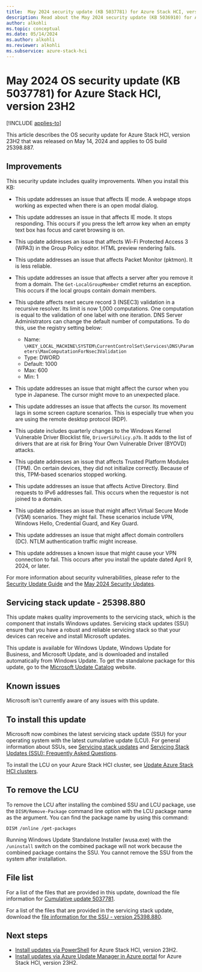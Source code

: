 ```yaml
---
title:  May 2024 security update (KB 5037781) for Azure Stack HCI, version 23H2
description: Read about the May 2024 security update (KB 5036910) for Azure Stack HCI, version 23H2.
author: alkohli
ms.topic: conceptual
ms.date: 05/14/2024
ms.author: alkohli
ms.reviewer: alkohli
ms.subservice: azure-stack-hci
---
```


# May 2024 OS security update (KB 5037781) for Azure Stack HCI, version 23H2

[!INCLUDE [applies-to](../../includes/hci-applies-to-23h2.md)]

This article describes the OS security update for Azure Stack HCI, version 23H2 that was released on May 14, 2024 and applies to OS build 25398.887.

<!--For an overview of Azure Stack HCI, version 23H2 release notes, see the [update history](https://support.microsoft.com/topic/release-notes-for-azure-stack-hci-version-23h2-018b9b10-a75b-4ad7-b9d1-7755f81e5b0b).-->

## Improvements

This security update includes quality improvements. When you install this KB:

- This update addresses an issue that affects IE mode. A webpage stops working as expected when there is an open modal dialog.

- This update addresses an issue in that affects IE mode. It stops responding. This occurs if you press the left arrow key when an empty text box has focus and caret browsing is on.

- This update addresses an issue that affects Wi-Fi Protected Access 3 (WPA3) in the Group Policy editor. HTML preview rendering fails.

- This update addresses an issue that affects Packet Monitor (pktmon). It is less reliable.

- This update addresses an issue that affects a server after you remove it from a domain. The `Get-LocalGroupMember` cmdlet returns an exception. This occurs if the local groups contain domain members.

- This update affects next secure record 3 (NSEC3) validation in a recursive resolver. Its limit is now 1,000 computations. One computation is equal to the validation of one label with one iteration. DNS Server Administrators can change the default number of computations. To do this, use the registry setting below:

    - Name: `\HKEY_LOCAL_MACHINE\SYSTEM\CurrentControlSet\Services\DNS\Parameters\MaxComputationForNsec3Validation`
    - Type: DWORD
    - Default: 1000
    - Max: 600
    - Min: 1

- This update addresses an issue that might affect the cursor when you type in Japanese. The cursor might move to an unexpected place.

- This update addresses an issue that affects the cursor. Its movement lags in some screen capture scenarios. This is especially true when you are using the remote desktop protocol (RDP).

- This update includes quarterly changes to the Windows Kernel Vulnerable Driver Blocklist file, `DriverSiPolicy.p7b`. It adds to the list of drivers that are at risk for Bring Your Own Vulnerable Driver (BYOVD) attacks.

- This update addresses an issue that affects Trusted Platform Modules (TPM). On certain devices, they did not initialize correctly. Because of this, TPM-based scenarios stopped working.

- This update addresses an issue that affects Active Directory. Bind requests to IPv6 addresses fail. This occurs when the requestor is not joined to a domain.

- This update addresses an issue that might affect Virtual Secure Mode (VSM) scenarios. They might fail. These scenarios include VPN, Windows Hello, Credential Guard, and Key Guard.

- This update addresses an issue that might affect domain controllers (DC). NTLM authentication traffic might increase.

- This update addresses a known issue that might cause your VPN connection to fail. This occurs after you install the update dated April 9, 2024, or later.

For more information about security vulnerabilities, please refer to the [Security Update Guide](https://portal.msrc.microsoft.com/security-guidance) and the [May 2024 Security Updates](https://msrc.microsoft.com/update-guide/releaseNote/2024-May).

## Servicing stack update - 25398.880

This update makes quality improvements to the servicing stack, which is the component that installs Windows updates. Servicing stack updates (SSU) ensure that you have a robust and reliable servicing stack so that your devices can receive and install Microsoft updates.

This update is available for Windows Update, Windows Update for Business, and Microsoft Update, and is downloaded and installed automatically from Windows Update. To get the standalone package for this update, go to the [Microsoft Update Catalog](https://www.catalog.update.microsoft.com/Search.aspx?q=KB5037781) website.

## Known issues

Microsoft isn't currently aware of any issues with this update.

## To install this update

Microsoft now combines the latest servicing stack update (SSU) for your operating system with the latest cumulative update (LCU). For general information about SSUs, see [Servicing stack updates](/windows/deployment/update/servicing-stack-updates) and [Servicing Stack Updates (SSU): Frequently Asked Questions](https://support.microsoft.com/topic/servicing-stack-updates-ssu-frequently-asked-questions-06b62771-1cb0-368c-09cf-87c4efc4f2fe).

To install the LCU on your Azure Stack HCI cluster, see [Update Azure Stack HCI clusters](../update/about-updates-23h2.md).

## To remove the LCU

To remove the LCU after installing the combined SSU and LCU package, use the `DISM/Remove-Package` command line option with the LCU package name as the argument. You can find the package name by using this command:

`DISM /online /get-packages`

Running Windows Update Standalone Installer (wusa.exe) with the `/uninstall` switch on the combined package will not work because the combined package contains the SSU. You cannot remove the SSU from the system after installation.


## File list

For a list of the files that are provided in this update, download the file information for [Cumulative update 5037781](https://go.microsoft.com/fwlink/?linkid=2271901).

For a list of the files that are provided in the servicing stack update, download the [file information for the SSU - version 25398.880](https://go.microsoft.com/fwlink/?linkid=2270984).


## Next steps

- [Install updates via PowerShell](../update/update-via-powershell-23h2.md) for Azure Stack HCI, version 23H2.
- [Install updates via Azure Update Manager in Azure portal](../update/azure-update-manager-23h2.md) for Azure Stack HCI, version 23H2.